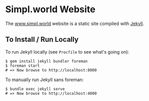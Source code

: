 # Simpl.world Website

The www.simpl.world website is a static site compiled with [Jekyll](https://jekyllrb.com/docs/home/).

## To Install / Run Locally

To run Jekyll locally (see `Procfile` to see what's going on):

```shell
$ gem install jekyll bundler foreman
$ foreman start
# => Now browse to http://localhost:8000
```

To manually run Jekyll sans foreman:

```
$ bundle exec jekyll serve
# => Now browse to http://localhost:4000
```
